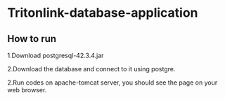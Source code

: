 # Tritonlink-database-application

## How to run

1.Download postgresql-42.3.4.jar

2.Download the database and connect to it using postgre.

2.Run codes on apache-tomcat server, you should see the page on your web browser.
